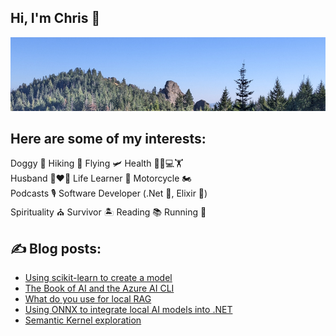## Hi, I'm Chris :wave:

[![Wilderness scene](https://raw.githubusercontent.com/ciwchris/ciwchris/main/GitHubBanner.jpg)](https://christopherlopes.com)

## Here are some of my interests:

Doggy 🐶 Hiking 🥾 Flying 🛩️ Health 🥕👨💻🏋️  
Husband 👩❤️👨 Life Learner 📝 Motorcycle 🏍️  
Podcasts 🎙️ Software Developer (.Net 💼, Elixir 💜)  
Spirituality ⛪ Survivor 🏝️ Reading 📚 Running 🏃

## :writing_hand: Blog posts:

<!-- BLOG-POST-LIST:START -->
- [Using scikit-learn to create a model](https://blog.christopherlopes.com/posts/2024-11-16-using-scikit-learn-to-create-a-model/)
- [The Book of AI and the Azure AI CLI](https://blog.christopherlopes.com/posts/2024-11-09-azure-ai-cli/)
- [What do you use for local RAG](https://blog.christopherlopes.com/posts/2024-11-02-local-rag/)
- [Using ONNX to integrate local AI models into .NET](https://blog.christopherlopes.com/posts/2024-08-23-using-onnx-to-integrate-models/)
- [Semantic Kernel exploration](https://blog.christopherlopes.com/posts/2024-05-16-semantic-kernel-exploration/)
<!-- BLOG-POST-LIST:END -->

<!--
**ciwchris/ciwchris** is a ✨ _special_ ✨ repository because its `README.md` (this file) appears on your GitHub profile.

Here are some ideas to get you started:

- 🔭 I’m currently working on ...
- 🌱 I’m currently learning ...
- 👯 I’m looking to collaborate on ...
- 🤔 I’m looking for help with ...
- 💬 Ask me about ...
- 📫 How to reach me: ...
- 😄 Pronouns: ...
- ⚡ Fun fact: ...
-->
